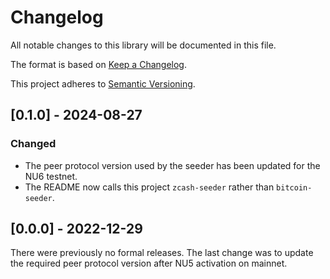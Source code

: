 # Changelog

All notable changes to this library will be documented in this file.

The format is based on [Keep a Changelog](https://keepachangelog.com/en/1.0.0/).

This project adheres to [Semantic Versioning](https://semver.org/spec/v2.0.0.html).

## [0.1.0] - 2024-08-27

### Changed
- The peer protocol version used by the seeder has been updated for the NU6 testnet.
- The README now calls this project `zcash-seeder` rather than `bitcoin-seeder`.

## [0.0.0] - 2022-12-29

There were previously no formal releases. The last change was to update the required
peer protocol version after NU5 activation on mainnet.
